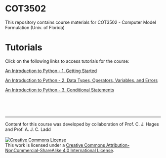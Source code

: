 # COT3502
This repository contains course materials for COT3502 - Computer Model Formulation (Univ. of Florida)

# Tutorials
Click on the following links to access tutorials for the course:

[An Introduction to Python - 1. Getting Started](Tutorials/Tutorial_1.md)

[An Introduction to Python - 2. Data Types, Operators, Variables, and Errors](Tutorials/Tutorial_2.md)

[An Introduction to Python - 3. Conditional Statements](Tutorials/Tutorial_3.md)

<br/>
<br/>
<br/>

---

Content for this course was developed by collaboration of Prof. C. J. Hages and Prof. A. J. C. Ladd
<br/>
<br/>
<a rel="license" href="http://creativecommons.org/licenses/by-nc-sa/4.0/"><img alt="Creative Commons License" style="border-width:0" src="https://i.creativecommons.org/l/by-nc-sa/4.0/88x31.png" /></a><br />This work is licensed under a <a rel="license" href="http://creativecommons.org/licenses/by-nc-sa/4.0/">Creative Commons Attribution-NonCommercial-ShareAlike 4.0 International License</a>.
